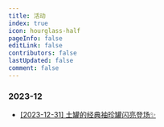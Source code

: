 ```yaml
---
title: 活动
index: true
icon: hourglass-half
pageInfo: false
editLink: false
contributors: false
lastUpdated: false
comment: false
---
```


### 2023-12
- [[2023-12-31] 土罐的经典袖珍罐闪亮登场✨](top/94d30f5d-4eee-494d-9376-7d912c87e36b.md)
